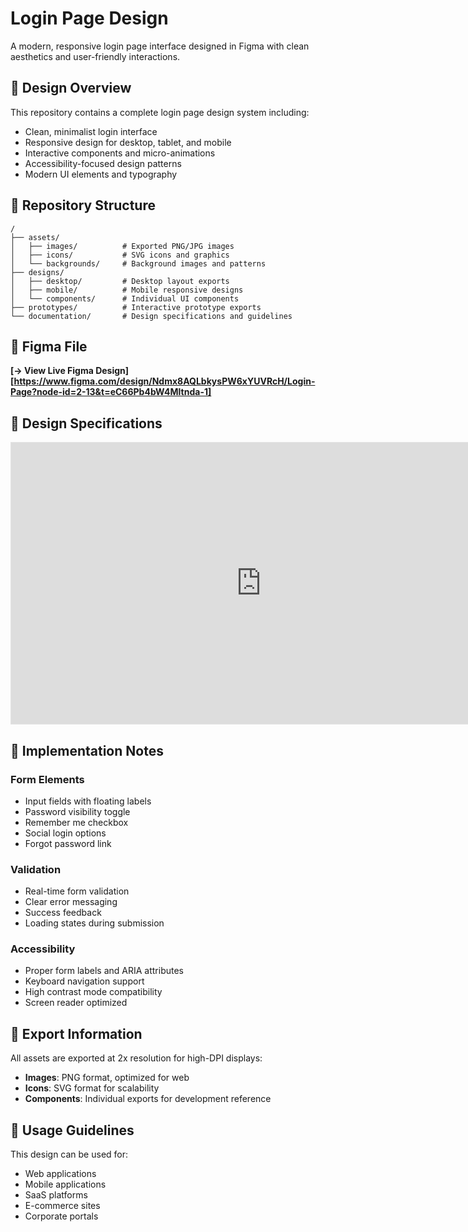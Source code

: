 # Login Page Design

A modern, responsive login page interface designed in Figma with clean aesthetics and user-friendly interactions.

## 🎨 Design Overview

This repository contains a complete login page design system including:
- Clean, minimalist login interface
- Responsive design for desktop, tablet, and mobile
- Interactive components and micro-animations
- Accessibility-focused design patterns
- Modern UI elements and typography

## 📂 Repository Structure

```
/
├── assets/
│   ├── images/          # Exported PNG/JPG images
│   ├── icons/           # SVG icons and graphics
│   └── backgrounds/     # Background images and patterns
├── designs/
│   ├── desktop/         # Desktop layout exports
│   ├── mobile/          # Mobile responsive designs
│   └── components/      # Individual UI components
├── prototypes/          # Interactive prototype exports
└── documentation/       # Design specifications and guidelines
```

## 🔗 Figma File

**[→ View Live Figma Design][https://www.figma.com/design/Ndmx8AQLbkysPW6xYUVRcH/Login-Page?node-id=2-13&t=eC66Pb4bW4Mltnda-1]**

## 🎯 Design Specifications
<iframe style="border: 1px solid rgba(0, 0, 0, 0.1);" width="800" height="450" src="https://embed.figma.com/design/Ndmx8AQLbkysPW6xYUVRcH/Login-Page?node-id=2-13&embed-host=share" allowfullscreen></iframe>

## 🚀 Implementation Notes

### Form Elements
- Input fields with floating labels
- Password visibility toggle
- Remember me checkbox
- Social login options
- Forgot password link

### Validation
- Real-time form validation
- Clear error messaging
- Success feedback
- Loading states during submission

### Accessibility
- Proper form labels and ARIA attributes
- Keyboard navigation support
- High contrast mode compatibility
- Screen reader optimized

## 📄 Export Information

All assets are exported at 2x resolution for high-DPI displays:
- **Images**: PNG format, optimized for web
- **Icons**: SVG format for scalability
- **Components**: Individual exports for development reference


## 👥 Usage Guidelines

This design can be used for:
- Web applications
- Mobile applications
- SaaS platforms
- E-commerce sites
- Corporate portals

